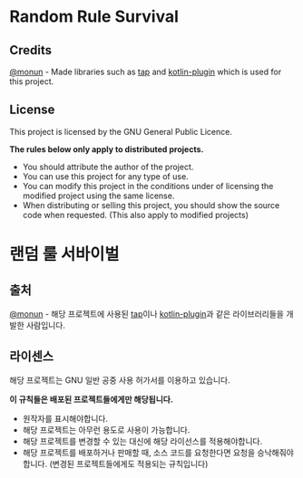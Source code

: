 # Random Rule Survival

## Credits
[@monun](https://www.github.com/monun) - Made libraries such as [tap](https://www.github.com/monun/tap) and [kotlin-plugin](https://www.github.com/monun/kotlin-plugin) which is used for this project.

## License
This project is licensed by the GNU General Public Licence.

**The rules below only apply to distributed projects.**
* You should attribute the author of the project.
* You can use this project for any type of use.
* You can modify this project in the conditions under of licensing the modified project using the same license.
* When distributing or selling this project, you should show the source code when requested. (This also apply to modified projects)

# 랜덤 룰 서바이벌

## 출처
[@monun](https://www.github.com/monun) - 해당 프로젝트에 사용된 [tap](https://www.github.com/monun/tap)이나 [kotlin-plugin](https://www.github.com/monun/kotlin-plugin)과 같은 라이브러리들을 개발한 사람입니다.
## 라이센스
해당 프로젝트는 GNU 일반 공중 사용 허가서를 이용하고 있습니다.

**이 규칙들은 배포된 프로젝트들에게만 해당됩니다.**
* 원작자를 표시해야합니다.
* 해당 프로젝트는 아무런 용도로 사용이 가능합니다.
* 해당 프로젝트를 변경할 수 있는 대신에 해당 라이선스를 적용해야합니다.
* 해당 프로젝트를 배포하거나 판매할 때, 소스 코드를 요청한다면 요청을 승낙해줘야합니다. (변경된 프로젝트들에게도 적용되는 규칙입니다)
